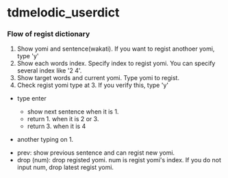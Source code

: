 # tdmelodic_userdict

### Flow of regist dictionary
1. Show yomi and sentence(wakati). If you want to regist anothoer yomi, type 'y'
2. Show each words index. Specify index to regist yomi. You can specify several index like '2 4'.
3. Show target words and current yomi. Type yomi to regist.
4. Check regist yomi type at 3. If you verify this, type 'y'

* type enter
    - show next sentence when it is 1.
    - return 1. when it is 2 or 3.
    - return 3. when it is 4

* another typing on 1.
- prev: show previous sentence and can regist new yomi.
- drop (num): drop registed yomi. num is regist yomi's index. If you do not input num, drop latest regist yomi.